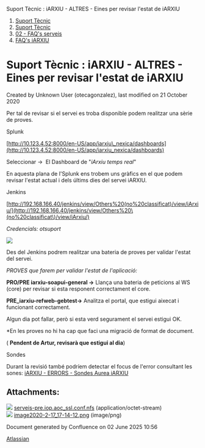 Suport Tècnic : iARXIU - ALTRES - Eines per revisar l'estat de iARXIU  

1.  [Suport Tècnic](index.md)
2.  [Suport Tècnic](13893782.md)
3.  [02 - FAQ's serveis](26313393.md)
4.  [FAQ's iARXIU](30869028.md)

Suport Tècnic : iARXIU - ALTRES - Eines per revisar l'estat de iARXIU
=====================================================================

Created by Unknown User (otecagonzalez), last modified on 21 October 2020

Per tal de revisar si el servei es troba disponible podem realitzar una sèrie de proves. 

  

Splunk

[http://10.123.4.52:8000/en-US/app/iarxiu\_nexica/dashboards](http://10.123.4.52:8000/en-US/app/iarxiu_nexica/dashboards)

Seleccionar →  El Dashboard de "_iArxiu temps real_"

En aquesta plana de l'Splunk ens trobem uns gràfics en el que podem revisar l'estat actual i dels últims dies del servei iARXIU.

  

Jenkins

[http://192.168.166.40/jenkins/view/Others%20(no%20classificat)/view/iArxiu/](http://192.168.166.40/jenkins/view/Others%20\(no%20classificat\)/view/iArxiu/)

_Credencials: otsuport_

![](attachments/34505097/34505102.png)

Des del Jenkins podrem realitzar una bateria de proves per validar l'estat del servei.

_PROVES que farem per validar l'estat de l'aplicació:_

**PRO/PRE iarxiu-soapui-general →** Llança una bateria de peticions al WS (core) per revisar si esta responent correctament el core. 

**PRE\_iarxiu-refweb-gebtest→** Analitza el portal, que estigui aixecat i funcionant correctament.

Algun dia pot fallar, però si esta verd segurament el servei estigui OK.

\*En les proves no hi ha cap que faci una migració de format de document.

  
( **Pendent de Artur, revisarà que estigui al dia**)

  

Sondes

Durant la revisió també podríem detectar el focus de l'error consultant les sones: [iARXIU - ERRORS - Sondes Aurea iARXIU](iARXIU---ERRORS---Sondes-Aurea-iARXIU_34505103.md)

Attachments:
------------

![](images/icons/bullet_blue.gif) [serveis-pre.iop.aoc\_ssl.conf.nfs](attachments/34505097/34505101.nfs) (application/octet-stream)  
![](images/icons/bullet_blue.gif) [image2020-2-17\_17-14-12.png](attachments/34505097/34505102.png) (image/png)  

Document generated by Confluence on 02 June 2025 10:56

[Atlassian](http://www.atlassian.com/)